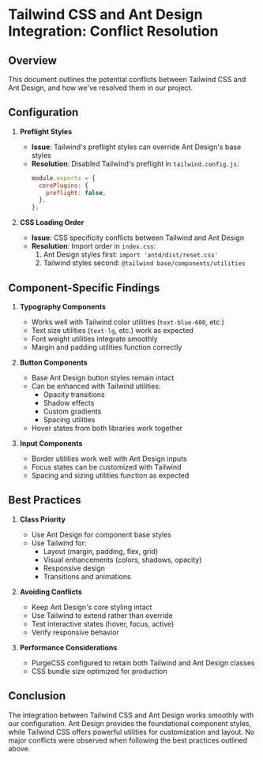 # Tailwind CSS and Ant Design Integration: Conflict Resolution

## Overview

This document outlines the potential conflicts between Tailwind CSS and Ant Design, and how we've resolved them in our project.

## Configuration

1. **Preflight Styles**

   - **Issue**: Tailwind's preflight styles can override Ant Design's base styles
   - **Resolution**: Disabled Tailwind's preflight in `tailwind.config.js`:
     ```javascript
     module.exports = {
       corePlugins: {
         preflight: false,
       },
     };
     ```

2. **CSS Loading Order**
   - **Issue**: CSS specificity conflicts between Tailwind and Ant Design
   - **Resolution**: Import order in `index.css`:
     1. Ant Design styles first: `import 'antd/dist/reset.css'`
     2. Tailwind styles second: `@tailwind base/components/utilities`

## Component-Specific Findings

1. **Typography Components**

   - Works well with Tailwind color utilities (`text-blue-600`, etc.)
   - Text size utilities (`text-lg`, etc.) work as expected
   - Font weight utilities integrate smoothly
   - Margin and padding utilities function correctly

2. **Button Components**

   - Base Ant Design button styles remain intact
   - Can be enhanced with Tailwind utilities:
     - Opacity transitions
     - Shadow effects
     - Custom gradients
     - Spacing utilities
   - Hover states from both libraries work together

3. **Input Components**
   - Border utilities work well with Ant Design inputs
   - Focus states can be customized with Tailwind
   - Spacing and sizing utilities function as expected

## Best Practices

1. **Class Priority**

   - Use Ant Design for component base styles
   - Use Tailwind for:
     - Layout (margin, padding, flex, grid)
     - Visual enhancements (colors, shadows, opacity)
     - Responsive design
     - Transitions and animations

2. **Avoiding Conflicts**

   - Keep Ant Design's core styling intact
   - Use Tailwind to extend rather than override
   - Test interactive states (hover, focus, active)
   - Verify responsive behavior

3. **Performance Considerations**
   - PurgeCSS configured to retain both Tailwind and Ant Design classes
   - CSS bundle size optimized for production

## Conclusion

The integration between Tailwind CSS and Ant Design works smoothly with our configuration. Ant Design provides the foundational component styles, while Tailwind CSS offers powerful utilities for customization and layout. No major conflicts were observed when following the best practices outlined above.
